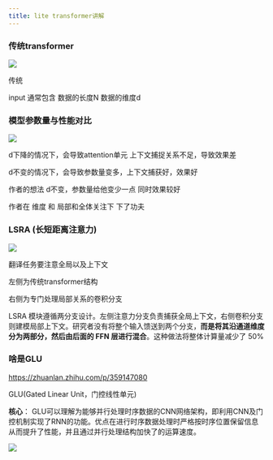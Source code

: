 ```yaml
---
title: lite transformer讲解
---
```


### 传统transformer

![](https://pic1.imgdb.cn/item/636bbb0d16f2c2beb1aacb34.png)

传统

input 通常包含 数据的长度N 数据的维度d

### 模型参数量与性能对比

![](https://pic1.imgdb.cn/item/636bbb0d16f2c2beb1aacb3b.png)

d下降的情况下，会导致attention单元 上下文捕捉关系不足，导致效果差

d不变的情况下，会导致参数量变多，上下文捕获好，效果好

作者的想法 d不变，参数量给他变少一点 同时效果较好

作者在 维度 和 局部和全体关注下 下了功夫

### LSRA (长短距离注意力)

![](https://pic1.imgdb.cn/item/636bbb0d16f2c2beb1aacb43.png)

翻译任务要注意全局以及上下文

左侧为传统transformer结构

右侧为专门处理局部关系的卷积分支

LSRA 模块遵循两分支设计。左侧注意力分支负责捕获全局上下文，右侧卷积分支则建模局部上下文。研究者没有将整个输入馈送到两个分支，**而是将其沿通道维度分为两部分，然后由后面的 FFN 层进行混合**。这种做法将整体计算量减少了 50% 

### 啥是GLU

https://zhuanlan.zhihu.com/p/359147080

GLU(Gated Linear Unit，门控线性单元)

**核心**： GLU可以理解为能够并行处理时序数据的CNN网络架构，即利用CNN及门控机制实现了RNN的功能。优点在进行时序数据处理时严格按时序位置保留信息从而提升了性能，并且通过并行处理结构加快了的运算速度。 

![](https://pic1.imgdb.cn/item/636c617016f2c2beb18ea90d.jpg)







